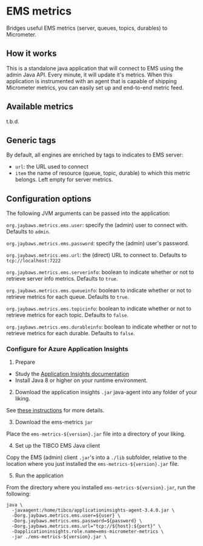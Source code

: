 # EMS metrics

Bridges useful EMS metrics (server, queues, topics, durables) to Micrometer.

## How it works
This is a standalone java application that will connect to EMS using the admin Java API. Every minute, it will update it's 
metrics. When this application is instrumented with an agent that is capable of shipping Micrometer metrics, you can easily
set up and end-to-end metric feed.

## Available metrics
t.b.d.

## Generic tags

By default, all engines are enriched by tags to indicates to EMS server:
- `url`: the URL used to connect
- `item` the name of resource (queue, topic, durable) to which this metric belongs. Left empty for server metrics.

## Configuration options
The following JVM arguments can be passed into the application:

`org.jaybaws.metrics.ems.user`: specify the (admin) user to connect with. Defaults to `admin`.

`org.jaybaws.metrics.ems.password`: specify the (admin) user's password.

`org.jaybaws.metrics.ems.url`: the (direct) URL to connect to. Defaults to `tcp://localhost:7222`

`org.jaybaws.metrics.ems.serverinfo`: boolean to indicate whether or not to retrieve server info metrics. Defaults to `true`.

`org.jaybaws.metrics.ems.queueinfo`: boolean to indicate whether or not to retrieve metrics for each queue. Defaults to `true`.

`org.jaybaws.metrics.ems.topicinfo`: boolean to indicate whether or not to retrieve metrics for each topic. Defaults to `false`.

`org.jaybaws.metrics.ems.durableinfo`: boolean to indicate whether or not to retrieve metrics for each durable. Defaults to `false`.

### Configure for Azure Application Insights

1. Prepare

- Study the [Application Insights documentation](https://learn.microsoft.com/en-us/azure/azure-monitor/app/java-in-process-agent)
- Install Java 8 or higher on your runtime environment.

2. Download the application insights `.jar` java-agent into any folder of your liking.

See [these instructions](https://learn.microsoft.com/en-us/azure/azure-monitor/app/java-in-process-agent#download-the-jar-file) for more details.

3. Download the ems-metrics `jar`

Place the `ems-metrics-${version}.jar` file into a directory of your liking.

4. Set up the TIBCO EMS Java client

Copy the EMS (admin) client `.jar`'s into a `./lib` subfolder, relative to the location where you just 
installed the `ems-metrics-${version}.jar` file.

5. Run the application

From the directory where you installed `ems-metrics-${version}.jar`, run the following:

```
java \
  -javaagent:/home/tibco/applicationinsights-agent-3.4.0.jar \
  -Dorg.jaybaws.metrics.ems.user=${user} \
  -Dorg.jaybaws.metrics.ems.password=${password} \
  -Dorg.jaybaws.metrics.ems.url="tcp://${host}:${port}" \
  -Dapplicationinsights.role.name=ems-micrometer-metrics \
  -jar ./ems-metrics-${version}.jar \
```
